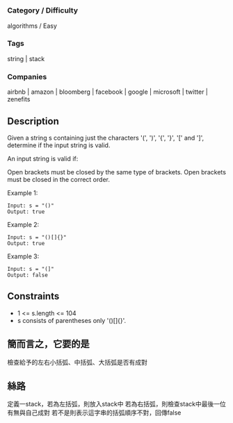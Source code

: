 # [](https://leetcode.com/problems)

### Category / Difficulty
algorithms / Easy

### Tags
string | stack
	 		
### Companies
airbnb | amazon | bloomberg | facebook | google | microsoft | twitter | zenefits

## Description
Given a string s containing just the characters '(', ')', '{', '}', '[' and ']', determine if the input string is valid.

An input string is valid if:

Open brackets must be closed by the same type of brackets.
Open brackets must be closed in the correct order.
 

Example 1:
```
Input: s = "()"
Output: true
```

Example 2:
```
Input: s = "()[]{}"
Output: true
```

Example 3:
```
Input: s = "(]"
Output: false
```

## Constraints
- 1 <= s.length <= 104
- s consists of parentheses only '()[]{}'.

## 簡而言之，它要的是
檢查給予的左右小括弧、中括弧、大括弧是否有成對

## 絲路
定義一stack，若為左括弧，則放入stack中
若為右括弧，則檢查stack中最後一位有無與自己成對
若不是則表示這字串的括弧順序不對，回傳false

